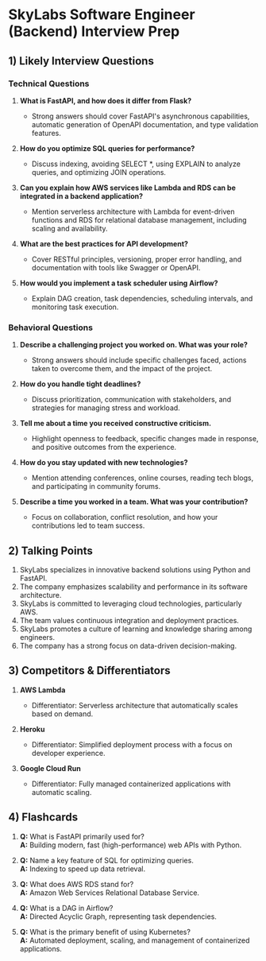 # SkyLabs Software Engineer (Backend) Interview Prep

## 1) Likely Interview Questions

### Technical Questions

1. **What is FastAPI, and how does it differ from Flask?**
   - Strong answers should cover FastAPI's asynchronous capabilities, automatic generation of OpenAPI documentation, and type validation features.

2. **How do you optimize SQL queries for performance?**
   - Discuss indexing, avoiding SELECT *, using EXPLAIN to analyze queries, and optimizing JOIN operations.

3. **Can you explain how AWS services like Lambda and RDS can be integrated in a backend application?**
   - Mention serverless architecture with Lambda for event-driven functions and RDS for relational database management, including scaling and availability.

4. **What are the best practices for API development?**
   - Cover RESTful principles, versioning, proper error handling, and documentation with tools like Swagger or OpenAPI.

5. **How would you implement a task scheduler using Airflow?**
   - Explain DAG creation, task dependencies, scheduling intervals, and monitoring task execution.

### Behavioral Questions

1. **Describe a challenging project you worked on. What was your role?**
   - Strong answers should include specific challenges faced, actions taken to overcome them, and the impact of the project.

2. **How do you handle tight deadlines?**
   - Discuss prioritization, communication with stakeholders, and strategies for managing stress and workload.

3. **Tell me about a time you received constructive criticism.**
   - Highlight openness to feedback, specific changes made in response, and positive outcomes from the experience.

4. **How do you stay updated with new technologies?**
   - Mention attending conferences, online courses, reading tech blogs, and participating in community forums.

5. **Describe a time you worked in a team. What was your contribution?**
   - Focus on collaboration, conflict resolution, and how your contributions led to team success.

## 2) Talking Points

1. SkyLabs specializes in innovative backend solutions using Python and FastAPI.
2. The company emphasizes scalability and performance in its software architecture.
3. SkyLabs is committed to leveraging cloud technologies, particularly AWS.
4. The team values continuous integration and deployment practices.
5. SkyLabs promotes a culture of learning and knowledge sharing among engineers.
6. The company has a strong focus on data-driven decision-making.

## 3) Competitors & Differentiators

1. **AWS Lambda**
   - Differentiator: Serverless architecture that automatically scales based on demand.

2. **Heroku**
   - Differentiator: Simplified deployment process with a focus on developer experience.

3. **Google Cloud Run**
   - Differentiator: Fully managed containerized applications with automatic scaling.

## 4) Flashcards

1. **Q:** What is FastAPI primarily used for?  
   **A:** Building modern, fast (high-performance) web APIs with Python.

2. **Q:** Name a key feature of SQL for optimizing queries.  
   **A:** Indexing to speed up data retrieval.

3. **Q:** What does AWS RDS stand for?  
   **A:** Amazon Web Services Relational Database Service.

4. **Q:** What is a DAG in Airflow?  
   **A:** Directed Acyclic Graph, representing task dependencies.

5. **Q:** What is the primary benefit of using Kubernetes?  
   **A:** Automated deployment, scaling, and management of containerized applications.